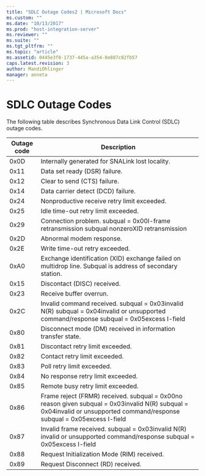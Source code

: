 ```yaml
---
title: "SDLC Outage Codes2 | Microsoft Docs"
ms.custom: ""
ms.date: "10/13/2017"
ms.prod: "host-integration-server"
ms.reviewer: ""
ms.suite: ""
ms.tgt_pltfrm: ""
ms.topic: "article"
ms.assetid: 0445e3f8-1737-445a-a354-8e887c82fb57
caps.latest.revision: 3
author: MandiOhlinger
manager: anneta
---
```

# SDLC Outage Codes
The following table describes Synchronous Data Link Control (SDLC) outage codes.  
  
|Outage code|Description|  
|-----------------|-----------------|  
|0x0D|Internally generated for SNALink lost locality.|  
|0x11|Data set ready (DSR) failure.|  
|0x12|Clear to send (CTS) failure.|  
|0x14|Data carrier detect (DCD) failure.|  
|0x24|Nonproductive receive retry limit exceeded.|  
|0x25|Idle time-out retry limit exceeded.|  
|0x29|Connection problem. subqual = 0x00I-frame retransmission subqual nonzeroXID retransmission|  
|0x2D|Abnormal modem response.|  
|0x2E|Write time-out retry exceeded.|  
|0xA0|Exchange identification (XID) exchange failed on multidrop line. Subqual is address of secondary station.|  
|0x15|Discontact (DISC) received.|  
|0x23|Receive buffer overrun.|  
|0x2C|Invalid command received. subqual = 0x03invalid N(R) subqual = 0x04invalid or unsupported command/response subqual = 0x05excess I-field|  
|0x80|Disconnect mode (DM) received in information transfer state.|  
|0x81|Discontact retry limit exceeded.|  
|0x82|Contact retry limit exceeded.|  
|0x83|Poll retry limit exceeded.|  
|0x84|No response retry limit exceeded.|  
|0x85|Remote busy retry limit exceeded.|  
|0x86|Frame reject (FRMR) received. subqual = 0x00no reason given subqual = 0x03invalid N(R) subqual = 0x04invalid or unsupported command/response subqual = 0x05excess I-field|  
|0x87|Invalid frame received. subqual = 0x03invalid N(R) invalid or unsupported command/response subqual = 0x05excess I-field|  
|0x88|Request Initialization Mode (RIM) received.|  
|0x89|Request Disconnect (RD) received.|